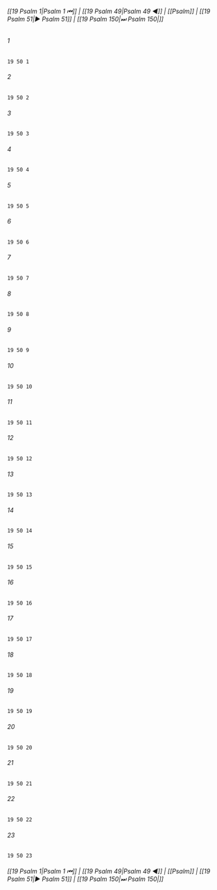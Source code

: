 
###### [[19 Psalm 1|Psalm 1 ⏮]] | [[19 Psalm 49|Psalm 49 ◀]] | [[Psalm]] | [[19 Psalm 51|▶ Psalm 51]] | [[19 Psalm 150|⏭ Psalm 150|]]

###### 1
``` verse
19 50 1 
```
###### 2
``` verse
19 50 2 
```
###### 3
``` verse
19 50 3 
```
###### 4
``` verse
19 50 4 
```
###### 5
``` verse
19 50 5 
```
###### 6
``` verse
19 50 6 
```
###### 7
``` verse
19 50 7 
```
###### 8
``` verse
19 50 8 
```
###### 9
``` verse
19 50 9 
```
###### 10
``` verse
19 50 10 
```
###### 11
``` verse
19 50 11 
```
###### 12
``` verse
19 50 12 
```
###### 13
``` verse
19 50 13 
```
###### 14
``` verse
19 50 14 
```
###### 15
``` verse
19 50 15 
```
###### 16
``` verse
19 50 16 
```
###### 17
``` verse
19 50 17 
```
###### 18
``` verse
19 50 18 
```
###### 19
``` verse
19 50 19 
```
###### 20
``` verse
19 50 20 
```
###### 21
``` verse
19 50 21 
```
###### 22
``` verse
19 50 22 
```
###### 23
``` verse
19 50 23 
```

###### [[19 Psalm 1|Psalm 1 ⏮]] | [[19 Psalm 49|Psalm 49 ◀]] | [[Psalm]] | [[19 Psalm 51|▶ Psalm 51]] | [[19 Psalm 150|⏭ Psalm 150|]]

